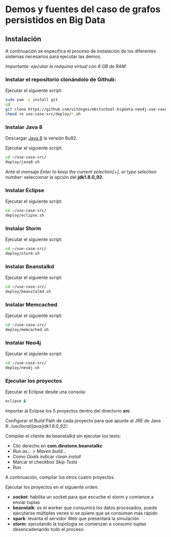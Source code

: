 Demos y fuentes del caso de grafos persistidos en Big Data
==========================================================

Instalación
-----------

A continuación se especifica el proceso de instalación de los diferentes sistemas necesarios para ejecutar las demos.

*Importante: ejecutar la máquina virtual con 8 GB de RAM*

### Instalar el repositorio clonándolo de Github:
Ejecutar el siguiente script:
```bash
sudo yum -y install git
cd
git clone https://github.com/vitongos/mbitschool-bigdata-neo4j-use-case.git use-case-src
chmod +x use-case-src/deploy/*.sh
```

### Instalar Java 8
Descargar [Java 8](http://www.oracle.com/technetwork/java/javase/downloads/jdk8-downloads-2133151.html) la versión 8u92.

Ejecutar el siguiente script:
```bash
cd ~/use-case-src/
deploy/java8.sh
```
Ante el mensaje *Enter to keep the current selection[+], or type selection number:* seleccionar la opción del **jdk1.8.0_92**.

### Instalar Eclipse
Ejecutar el siguiente script:
```bash
cd ~/use-case-src/
deploy/eclipse.sh
```

### Instalar Storm
Ejecutar el siguiente script:
```bash
cd ~/use-case-src/
deploy/storm.sh
```

### Instalar Beanstalkd
Ejecutar el siguiente script:
```bash
cd ~/use-case-src/
deploy/beanstalkd.sh
```

### Instalar Memcached
Ejecutar el siguiente script:
```bash
cd ~/use-case-src/
deploy/memcached.sh
```

### Instalar Neo4j
Ejecutar el siguiente script:
```bash
cd ~/use-case-src/
deploy/neo4j.sh
```

### Ejecutar los proyectos
Ejecutar el Eclipse desde una consola:
```bash
eclipse &
```

Importar al Eclipse los 5 proyectos dentro del directorio **src**.

Configurar el Build Path de cada proyecto para que apunte al JRE de Java 8: */usr/local/java/jdk1.8.0_92/*.

Compilar el cliente de beanstalkd sin ejecutar los tests:
- Clic derecho en **com.dinstone.beanstalkc**
- *Run as... > Maven build...*
- Como *Goals* indicar *clean install*
- Marcar el checkbox *Skip Tests*
- Run

A continuación, compilar los otros cuatro proyectos.

Ejecutar los proyectos en el siguiente orden:
- **socket**: habilita un socket para que escuche el storm y comience a enviar tuplas
- **beanstalk**: es el worker que consumirá los datos procesados, puede ejecutarse múltiples veces si se quiere que se consuman más rápido
- **spark**: levanta el servidor Web que presentará la simulación
- **storm**: ejecutando la topología se comienzan a consumir tuplas desencadenando todo el proceso

